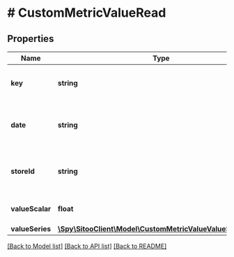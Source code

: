 # # CustomMetricValueRead

## Properties

Name | Type | Description | Notes
------------ | ------------- | ------------- | -------------
**key** | **string** | The name of the Custom Metric |
**date** | **string** | Required if metric grouping is date or date_store | [optional]
**storeId** | **string** | Required if metric grouping is store or date_store | [optional]
**valueScalar** | **float** | Value. Set if metric type is scalar | [optional]
**valueSeries** | [**\Spy\SitooClient\Model\CustomMetricValueValueSeriesRead**](CustomMetricValueValueSeriesRead.md) |  | [optional]

[[Back to Model list]](../../README.md#models) [[Back to API list]](../../README.md#endpoints) [[Back to README]](../../README.md)
